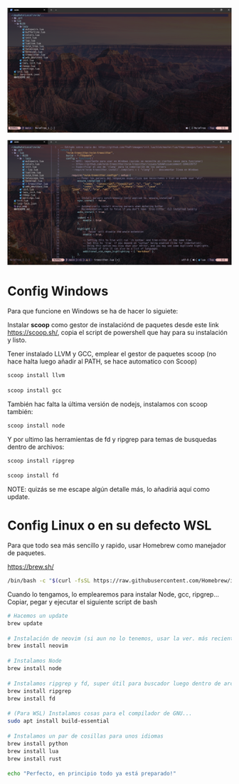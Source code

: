
![Powershell](pic.png)

![Powershell2](pic2.png)

# Config Windows
Para que funcione en Windows se ha de hacer lo siguiete:

Instalar __scoop__ como gestor de instalaciónd de paquetes desde este link https://scoop.sh/, copia el script de powershell que hay para su instalación y listo.

Tener instalado LLVM y GCC, emplear el gestor de paquetes scoop (no hace halta luego añadir al PATH, se hace automatico con Scoop)
````bash
scoop install llvm

scoop install gcc
````

También hac falta la última versión de nodejs, instalamos con scoop también:

````bash
scoop install node
``````

Y por ultimo las herramientas de fd y ripgrep para temas de busquedas dentro de archivos:

````bash
scoop install ripgrep

scoop install fd
``````

NOTE: quizás se me escape algún detalle más, lo añadiriá aquí como update.

# Config Linux o en su defecto WSL
Para que todo sea más sencillo y rapido, usar Homebrew como manejador de paquetes.

https://brew.sh/

```bash
/bin/bash -c "$(curl -fsSL https://raw.githubusercontent.com/Homebrew/install/HEAD/install.sh)"
```

Cuando lo tengamos, lo emplearemos para instalar Node, gcc, ripgrep...
Copiar, pegar y ejecutar el siguiente script de bash

```bash
# Hacemos un update
brew update

# Instalación de neovim (si aun no lo tenemos, usar la ver. más reciente)
brew install neovim

# Instalamos Node
brew install node

# Instalamos ripgrep y fd, super útil para buscador luego dentro de archivos
brew install ripgrep
brew install fd

# (Para WSL) Instalamos cosas para el compilador de GNU...
sudo apt install build-essential

# Instalamos un par de cosillas para unos idiomas
brew install python
brew install lua
brew install rust

echo "Perfecto, en principio todo ya está preparado!"
```

